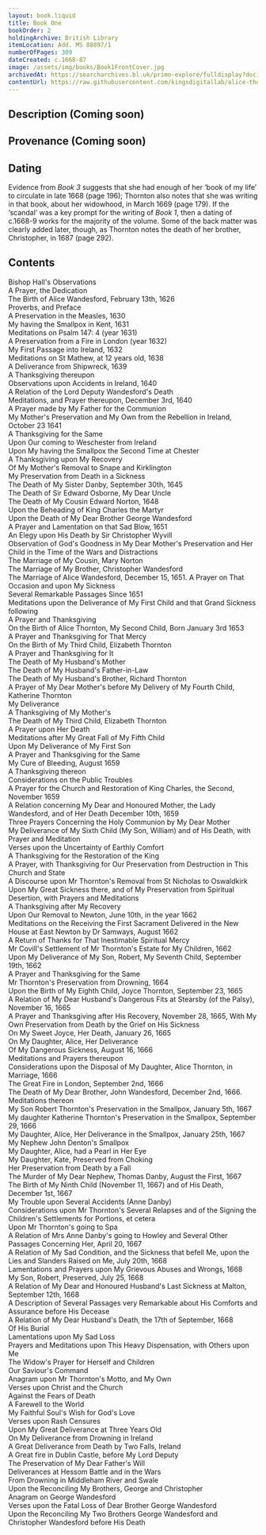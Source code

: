 ```yaml
---
layout: book.liquid
title: Book One
bookOrder: 2
holdingArchive: British Library
itemLocation: Add. MS 88897/1
numberOfPages: 309
dateCreated: c.1668-87
image: /assets/img/books/Book1FrontCover.jpg
archivedAt: https://searcharchives.bl.uk/primo-explore/fulldisplay?docid=IAMS032-000000125&context=L&vid=IAMS_VU2&search_scope=LSCOP_BL&tab=local&lang=en_US
contentUrl: https://raw.githubusercontent.com/kingsdigitallab/alice-thornton/edition/texts/01_book_one/book_one.xml
---
```



## Description (Coming soon)



## Provenance (Coming soon)



## Dating

Evidence from *Book 3* suggests that she had enough of her ‘book of my life’ to circulate in late 1668 (page 196); Thornton also notes that she was writing in that book, about her widowhood, in March 1669 (page 179). If the ‘scandal’ was a key prompt for the writing of *Book 1*, then a dating of c.1668-9 works for the majority of the volume. Some of the back matter was clearly added later, though, as Thornton notes the death of her brother, Christopher, in 1687 (page 292).

## Contents 

Bishop Hall's Observations <br/>
A Prayer, the Dedication <br/>
The Birth of Alice Wandesford, February 13th, 1626 <br/>
Proverbs, and Preface <br/>
A Preservation in the Measles, 1630 <br/>
My having the Smallpox in Kent, 1631 <br/>
Meditations on Psalm 147: 4 (year 1631) <br/>
A Preservation from a Fire in London (year 1632) <br/>
My First Passage into Ireland, 1632 <br/>
Meditations on St Mathew, at 12 years old, 1638 <br/>
A Deliverance from Shipwreck, 1639 <br/>
A Thanksgiving thereupon <br/>
Observations upon Accidents in Ireland, 1640 <br/>
A Relation of the Lord Deputy Wandesford's Death <br/>
Meditations, and Prayer thereupon, December 3rd, 1640 <br/>
A Prayer made by My Father for the Communion <br/>
My Mother's Preservation and My Own from the Rebellion in Ireland, October 23 1641 <br/>
A Thanksgiving for the Same <br/>
Upon Our coming to Weschester from Ireland <br/>
Upon My having the Smallpox the Second Time at Chester <br/>
A Thanksgiving upon My Recovery <br/>
Of My Mother's Removal to Snape and Kirklington <br/>
My Preservation from Death in a Sickness <br/>
The Death of My Sister Danby, September 30th, 1645 <br/>
The Death of Sir Edward Osborne, My Dear Uncle <br/>
The Death of My Cousin Edward Norton, 1648 <br/>
Upon the Beheading of King Charles the Martyr <br/>
Upon the Death of My Dear Brother George Wandesford <br/>
A Prayer and Lamentation on that Sad Blow, 1651 <br/>
An Elegy upon His Death by Sir Christopher Wyvill <br/>
Observation of God's Goodness in My Dear Mother's Preservation and Her Child in the Time of the Wars and Distractions <br/>
The Marriage of My Cousin, Mary Norton <br/>
The Marriage of My Brother, Christopher Wandesford <br/>
The Marriage of Alice Wandesford, December 15, 1651. A Prayer on That Occasion and upon My Sickness <br/>
Several Remarkable Passages Since 1651 <br/>
Meditations upon the Deliverance of My First Child and that Grand Sickness following <br/>
A Prayer and Thanksgiving <br/>
On the Birth of Alice Thornton, My Second Child, Born January 3rd 1653 <br/>
A Prayer and Thanksgiving for That Mercy <br/>
On the Birth of My Third Child, Elizabeth Thornton <br/>
A Prayer and Thanksgiving for It <br/>
The Death of My Husband's Mother <br/>
The Death of My Husband's Father-in-Law <br/>
The Death of My Husband's Brother, Richard Thornton <br/>
A Prayer of My Dear Mother's before My Delivery of My Fourth Child, Katherine Thornton <br/>
My Deliverance <br/>
A Thanksgiving of My Mother's <br/>
The Death of My Third Child, Elizabeth Thornton <br/>
A Prayer upon Her Death <br/>
Meditations after My Great Fall of My Fifth Child <br/>
Upon My Deliverance of My First Son <br/>
A Prayer and Thanksgiving for the Same <br/>
My Cure of Bleeding, August 1659 <br/>
A Thanksgiving thereon <br/>
Considerations on the Public Troubles <br/>
A Prayer for the Church and Restoration of King Charles, the Second, November 1659 <br/>
A Relation concerning My Dear and Honoured Mother, the Lady Wandesford, and of Her Death December 10th, 1659 <br/>
Three Prayers Concerning the Holy Communion by My Dear Mother <br/>
My Deliverance of My Sixth Child (My Son, William) and of His Death, with Prayer and Meditation <br/>
Verses upon the Uncertainty of Earthly Comfort <br/>
A Thanksgiving for the Restoration of the King <br/>
A Prayer, with Thanksgiving for Our Preservation from Destruction in This Church and State <br/>
A Discourse upon Mr Thornton's Removal from St Nicholas to Oswaldkirk <br/>
Upon My Great Sickness there, and of My Preservation from Spiritual Desertion, with Prayers and Meditations <br/>
A Thanksgiving after My Recovery <br/>
Upon Our Removal to Newton, June 10th, in the year 1662 <br/>
Meditations on the Receiving the First Sacrament Delivered in the New House at East Newton by Dr Samways, August 1662 <br/>
A Return of Thanks for That Inestimable Spiritual Mercy <br/>
Mr Covill's Settlement of Mr Thornton's Estate for My Children, 1662 <br/>
Upon My Deliverance of My Son, Robert, My Seventh Child, September 19th, 1662 <br/>
A Prayer and Thanksgiving for the Same <br/>
Mr Thornton's Preservation from Drowning, 1664 <br/>
Upon the Birth of My Eighth Child, Joyce Thornton, September 23, 1665 <br/>
A Relation of My Dear Husband's Dangerous Fits at Stearsby (of the Palsy), November 16, 1665 <br/>
A Prayer and Thanksgiving after His Recovery, November 28, 1665, With My Own Preservation from Death by the Grief on His Sickness <br/>
On My Sweet Joyce, Her Death, January 26, 1665 <br/>
On My Daughter, Alice, Her Deliverance <br/>
Of My Dangerous Sickness, August 16, 1666 <br/>
Meditations and Prayers thereupon <br/>
Considerations upon the Disposal of My Daughter, Alice Thornton, in Marriage, 1666 <br/>
The Great Fire in London, September 2nd, 1666 <br/>
The Death of My Dear Brother, John Wandesford, December 2nd, 1666. Meditations thereon <br/>
My Son Robert Thornton's Preservation in the Smallpox, January 5th, 1667 <br/>
My daughter Katherine Thornton's Preservation in the Smallpox, September 29, 1666 <br/>
My Daughter, Alice, Her Deliverance in the Smallpox, January 25th, 1667 <br/>
My Nephew John Denton's Smallpox <br/>
My Daughter, Alice, had a Pearl in Her Eye <br/>
My Daughter, Kate, Preserved from Choking <br/>
Her Preservation from Death by a Fall <br/>
The Murder of My Dear Nephew, Thomas Danby, August the First, 1667 <br/>
The Birth of My Ninth Child (November 11, 1667) and of His Death, December 1st, 1667 <br/>
My Trouble upon Several Accidents (Anne Danby) <br/>
Considerations upon Mr Thornton's Several Relapses and of the Signing the Children's Settlements for Portions, et cetera <br/>
Upon Mr Thornton's going to Spa <br/>
A Relation of Mrs Anne Danby's going to Howley and Several Other Passages Concerning Her, April 20, 1667 <br/>
A Relation of My Sad Condition, and the Sickness that befell Me, upon the Lies and Slanders Raised on Me, July 20th, 1668 <br/>
Lamentations and Prayers upon My Grievous Abuses and Wrongs, 1668 <br/>
My Son, Robert, Preserved, July 25, 1668 <br/>
A Relation of My Dear and Honoured Husband's Last Sickness at Malton, September 12th, 1668 <br/>
A Description of Several Passages very Remarkable about His Comforts and Assurance before His Decease <br/>
A Relation of My Dear Husband's Death, the 17th of September, 1668 <br/>
Of His Burial <br/>
Lamentations upon My Sad Loss <br/>
Prayers and Meditations upon This Heavy Dispensation, with Others upon Me <br/>
The Widow's Prayer for Herself and Children <br/>
Our Saviour's Command <br/>
Anagram upon Mr Thornton's Motto, and My Own <br/>
Verses upon Christ and the Church <br/>
Against the Fears of Death <br/>
A Farewell to the World <br/>
My Faithful Soul's Wish for God's Love <br/>
Verses upon Rash Censures <br/>
Upon My Great Deliverance at Three Years Old <br/>
On My Deliverance from Drowning in Ireland <br/>
A Great Deliverance from Death by Two Falls, Ireland <br/>
A Great fire in Dublin Castle, before My Lord Deputy <br/>
The Preservation of My Dear Father's Will <br/>
Deliverances at Hessom Battle and in the Wars <br/>
From Drowning in Middleham River and Swale <br/>
Upon the Reconciling My Brothers, George and Christopher <br/>
Anagram on George Wandesford <br/>
Verses upon the Fatal Loss of Dear Brother George Wandesford <br/>
Upon the Reconciling My Two Brothers George Wandesford and Christopher Wandesford before His Death <br/>
